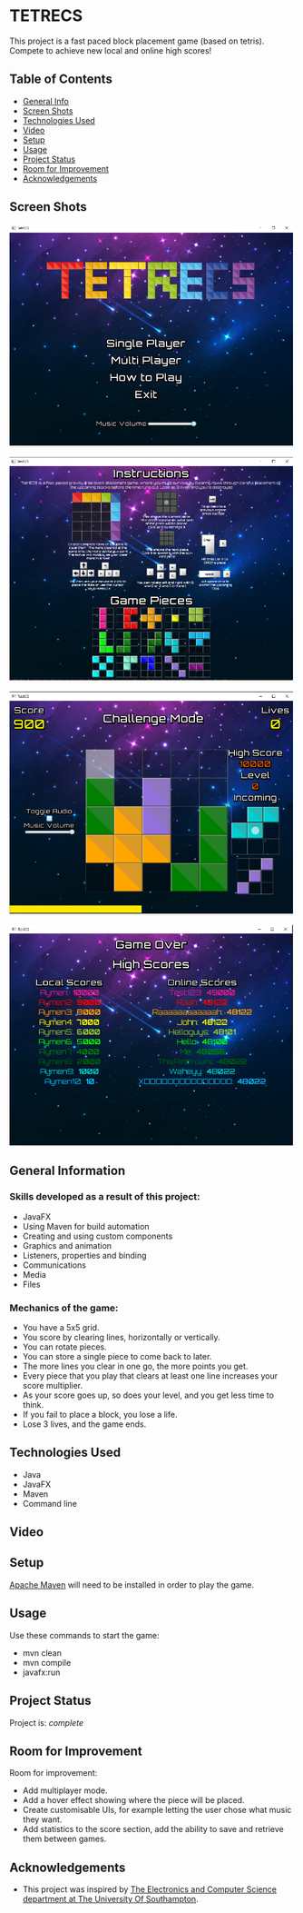 # TETRECS
This project is a fast paced block placement game (based on tetris). Compete to achieve new local and online high scores!
 
## Table of Contents
* [General Info](#general-information)
* [Screen Shots](#screen-shots)
* [Technologies Used](#technologies-used)
* [Video](#video)
* [Setup](#setup)
* [Usage](#usage)
* [Project Status](#project-status)
* [Room for Improvement](#room-for-improvement)
* [Acknowledgements](#acknowledgements)

## Screen Shots

<img src="./images/menu.png" alt="menu" style="width:500px;"/>
<br><br>
<img src="./images/instructions.png" alt="instructions" style="width:500px;"/>
<br><br>
<img src="./images/challenge.png" alt="challenge" style="width:500px;"/>
<br><br>
<img src="./images/scores.png" alt="scores" style="width:500px;"/>

## General Information
### Skills developed as a result of this project:
- JavaFX
- Using Maven for build automation
- Creating and using custom components
- Graphics and animation
- Listeners, properties and binding
- Communications
- Media
- Files     

 ### Mechanics of the game:
- You have a 5x5 grid.
- You score by clearing lines, horizontally or vertically.
- You can rotate pieces.
- You can store a single piece to come back to later.
- The more lines you clear in one go, the more points you get.
- Every piece that you play that clears at least one line increases your score multiplier.
- As your score goes up, so does your level, and you get less time to think.
- If you fail to place a block, you lose a life.
- Lose 3 lives, and the game ends.

## Technologies Used
- Java
- JavaFX
- Maven
- Command line

## Video



## Setup
[Apache Maven](https://maven.apache.org/install.html) will need to be installed in order to play the game.

## Usage
Use these commands to start the game:

- mvn clean
- mvn compile
- javafx:run

## Project Status
Project is: _complete_

## Room for Improvement

Room for improvement:
- Add multiplayer mode.
- Add a hover effect showing where the piece will be placed. 
- Create customisable UIs, for example letting the user chose what music they want.
- Add statistics to the score section, add the ability to save and retrieve them between games.

## Acknowledgements
- This project was inspired by [The Electronics and Computer Science department at The University Of Southampton](https://www.ecs.soton.ac.uk/).
